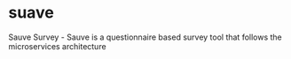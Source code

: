 # suave
Sauve Survey - Sauve is a questionnaire based survey tool that follows the microservices architecture
